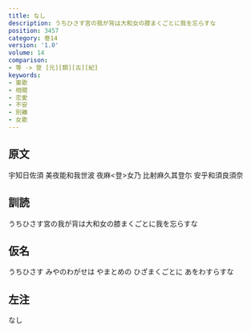 ```yaml
---
title: なし
description: うちひさす宮の我が背は大和女の膝まくごとに我を忘らすな
position: 3457
category: 巻14
version: '1.0'
volume: 14
comparison:
- 等 -> 登 [元][類][古][紀]
keywords:
- 東歌
- 相聞
- 恋愛
- 不安
- 別離
- 女歌
---
```


## 原文

宇知日佐須 美夜能和我世波 夜麻<登>女乃 比射麻久其登尓 安乎和須良須奈

## 訓読

うちひさす宮の我が背は大和女の膝まくごとに我を忘らすな

## 仮名

うちひさす みやのわがせは やまとめの ひざまくごとに あをわすらすな

## 左注

なし
